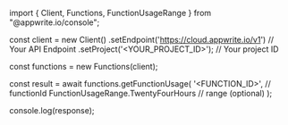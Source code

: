 import { Client, Functions, FunctionUsageRange } from "@appwrite.io/console";

const client = new Client()
    .setEndpoint('https://cloud.appwrite.io/v1') // Your API Endpoint
    .setProject('&lt;YOUR_PROJECT_ID&gt;'); // Your project ID

const functions = new Functions(client);

const result = await functions.getFunctionUsage(
    '<FUNCTION_ID>', // functionId
    FunctionUsageRange.TwentyFourHours // range (optional)
);

console.log(response);
